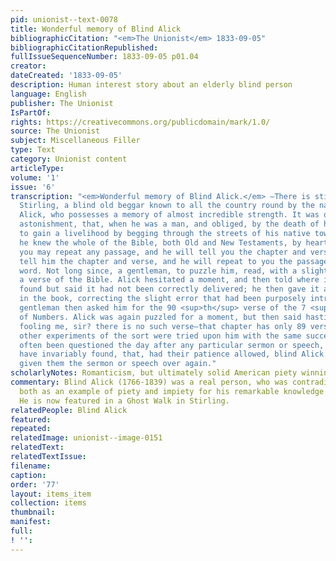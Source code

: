 ```yaml
---
pid: unionist--text-0078
title: Wonderful memory of Blind Alick
bibliographicCitation: "<em>The Unionist</em> 1833-09-05"
bibliographicCitationRepublished: 
fullIssueSequenceNumber: 1833-09-05 p01.04
creator: 
dateCreated: '1833-09-05'
description: Human interest story about an elderly blind person
language: English
publisher: The Unionist
IsPartOf: 
rights: https://creativecommons.org/publicdomain/mark/1.0/
source: The Unionist
subject: Miscellaneous Filler
type: Text
category: Unionist content
articleType: 
volume: '1'
issue: '6'
transcription: "<em>Wonderful memory of Blind Alick.</em> —There is still living at
  Stirling, a blind old beggar known to all the country round by the name of blind
  Alick, who possesses a memory of almost incredible strength. It was observed with
  astonishment, that, when he was a man, and obliged, by the death of his parents,
  to gain a livelihood by begging through the streets of his native town of Stirling,
  he knew the whole of the Bible, both Old and New Testaments, by heart! From which
  you may repeat any passage, and he will tell you the chapter and verse; or you may
  tell him the chapter and verse, and he will repeat to you the passage, word for
  word. Not long since, a gentleman, to puzzle him, read, with a slight verbal alteration,
  a verse of the Bible. Alick hesitated a moment, and then told where it was to be
  found but said it had not been correctly delivered; he then gave it as it stood
  in the book, correcting the slight error that had been purposely introduced. The
  gentleman then asked him for the 90 <sup>th</sup> verse of the 7 <sup>th</sup> chapter
  of Numbers. Alick was again puzzled for a moment, but then said hastily, “You are
  fooling me, sir? there is no such verse—that chapter has only 89 verses.” Several
  other experiments of the sort were tried upon him with the same success. He has
  often been questioned the day after any particular sermon or speech, and his examiners
  have invariably found, that, had their patience allowed, blind Alick would have
  given them the sermon or speech over again."
scholarlyNotes: Romanticism, but ultimately solid American piety winning, is interesting.
commentary: Blind Alick (1766-1839) was a real person, who was contradictorily used
  both as an example of piety and impiety for his remarkable knowledge of the scriptures.
  He is now featured in a Ghost Walk in Stirling.
relatedPeople: Blind Alick
featured: 
repeated: 
relatedImage: unionist--image-0151
relatedText: 
relatedTextIssue: 
filename: 
caption: 
order: '77'
layout: items_item
collection: items
thumbnail: 
manifest: 
full: 
! '': 
---
```

